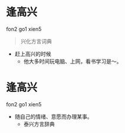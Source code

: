 # 逢高兴
fon2 go1 xien5
> 兴化方言词典
- 赶上高兴的时候
  - 他大多时间玩电脑、上网，看书学习是～。

# 逢高兴
fon2 go1 xien5
+ 随自己的情绪、意愿而办理某事。
  * 泰兴方言辞典
